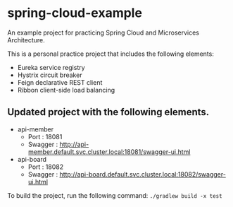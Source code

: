 # spring-cloud-example
An example project for practicing Spring Cloud and Microservices Architecture.

This is a personal practice project that includes the following elements:

- Eureka service registry
- Hystrix circuit breaker
- Feign declarative REST client
- Ribbon client-side load balancing

## Updated project with the following elements.
- api-member
    - Port : 18081
    - Swagger : http://api-member.default.svc.cluster.local:18081/swagger-ui.html
- api-board
  - Port : 18082
  - Swagger : http://api-board.default.svc.cluster.local:18082/swagger-ui.html

To build the project, run the following command: `./gradlew build -x test`
